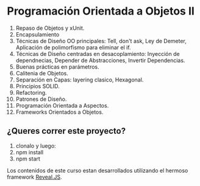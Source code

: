 # Programación Orientada a Objetos II

1. Repaso de Objetos y xUnit.
2. Encapsulamiento
3. Técnicas de Diseño OO principales: Tell, don't ask, Ley de Demeter, Aplicación de polimorfismo para eliminar el if.
4. Técnicas de Diseño centradas en desacoplamiento: Inyección de dependnecias, Depender de Abstracciones, Invertir Dependencias.
5. Buenas prácticas en parámetros.
6. Calitenia de Objetos.
7. Separación en Capas: layering clasico, Hexagonal.
8. Principios SOLID.
9. Refactoring.
10. Patrones de Diseño.
11. Programación Orientada a Aspectos.
12. Frameworks Orientados a Objetos.

## ¿Queres correr este proyecto?

1. clonalo y luego:
2. npm install
3. npm start

Los contenidos de este curso estan desarrollados utilizando el hermoso framework [Reveal.JS](https://revealjs.com/).
